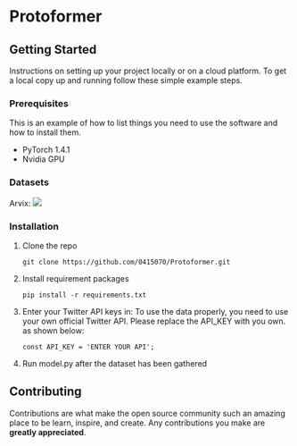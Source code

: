 # Protoformer



## Getting Started

Instructions on setting up your project locally or on a cloud platform. To get a local copy up and running follow these simple example steps.

### Prerequisites

This is an example of how to list things you need to use the software and how to install them.

- PyTorch 1.4.1
- Nvidia GPU 
### Datasets

Arvix: 
![](https://github.com/0415070/Protoformer/blob/main/visualization/arvix100.png)
### Installation

1. Clone the repo

   ```
   git clone https://github.com/0415070/Protoformer.git
   ```

2. Install requirement packages

   ```
   pip install -r requirements.txt
   ```

3. Enter your Twitter API keys in:
To use the data properly, you need to use your own official Twitter API. Please replace the API_KEY with you own. as shown below:
    

   ```
   const API_KEY = 'ENTER YOUR API';
   ```

4. Run model.py after the dataset has been gathered  


## Contributing

Contributions are what make the open source community such an amazing place to be learn, inspire, and create. Any contributions you make are **greatly appreciated**.

